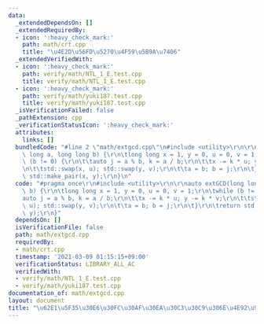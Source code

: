 ```yaml
---
data:
  _extendedDependsOn: []
  _extendedRequiredBy:
  - icon: ':heavy_check_mark:'
    path: math/crt.cpp
    title: "\u4E2D\u56FD\u5270\u4F59\u5B9A\u7406"
  _extendedVerifiedWith:
  - icon: ':heavy_check_mark:'
    path: verify/math/NTL_1_E.test.cpp
    title: verify/math/NTL_1_E.test.cpp
  - icon: ':heavy_check_mark:'
    path: verify/math/yuki187.test.cpp
    title: verify/math/yuki187.test.cpp
  _isVerificationFailed: false
  _pathExtension: cpp
  _verificationStatusIcon: ':heavy_check_mark:'
  attributes:
    links: []
  bundledCode: "#line 2 \"math/extgcd.cpp\"\n#include <utility>\r\n\r\nauto extGCD(long\
    \ long a, long long b) {\r\n\tlong long x = 1, y = 0, u = 0, v = 1;\r\n\twhile\
    \ (b != 0) {\r\n\t\tauto j = a % b, k = a / b;\r\n\t\tx -= k * u; y -= k * v;\r\
    \n\t\tstd::swap(x, u); std::swap(y, v);\r\n\t\ta = b; b = j;\r\n\t}\r\n\treturn\
    \ std::make_pair(x, y);\r\n}\n"
  code: "#pragma once\r\n#include <utility>\r\n\r\nauto extGCD(long long a, long long\
    \ b) {\r\n\tlong long x = 1, y = 0, u = 0, v = 1;\r\n\twhile (b != 0) {\r\n\t\t\
    auto j = a % b, k = a / b;\r\n\t\tx -= k * u; y -= k * v;\r\n\t\tstd::swap(x,\
    \ u); std::swap(y, v);\r\n\t\ta = b; b = j;\r\n\t}\r\n\treturn std::make_pair(x,\
    \ y);\r\n}"
  dependsOn: []
  isVerificationFile: false
  path: math/extgcd.cpp
  requiredBy:
  - math/crt.cpp
  timestamp: '2021-03-09 01:15:15+09:00'
  verificationStatus: LIBRARY_ALL_AC
  verifiedWith:
  - verify/math/NTL_1_E.test.cpp
  - verify/math/yuki187.test.cpp
documentation_of: math/extgcd.cpp
layout: document
title: "\u62E1\u5F35\u30E6\u30FC\u30AF\u30EA\u30C3\u30C9\u306E\u4E92\u9664\u6CD5"
---
```

